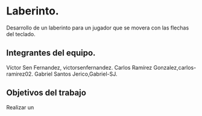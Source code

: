 # Laberinto.

Desarrollo de un laberinto para un jugador que se movera con las flechas del teclado.
## Integrantes del equipo.
Víctor Sen Fernandez, victorsenfernandez.
Carlos Ramírez Gonzalez,carlos-ramirez02.
Gabriel Santos Jerico,Gabriel-SJ.
## Objetivos del trabajo
Realizar un 
